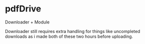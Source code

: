 # pdfDrive
Downloader + Module

Downloader still requires extra handling for things like uncompleted downloads as i made both of these
two hours before uploading.
